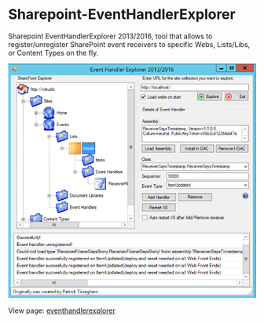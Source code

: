 Sharepoint-EventHandlerExplorer
===============================
Sharepoint EventHandlerExplorer 2013/2016, tool that allows to register/unregister SharePoint event receivers to specific Webs, Lists/Libs, or Content Types on the fly.

![enter image description here](https://raw.githubusercontent.com/Gennady-G/Gennady-G.github.io/master/EventHandlerExplorer2013.png?raw=true)

View page: [eventhandlerexplorer](http://gennady-g.github.io/eventhandlerexplorer)
